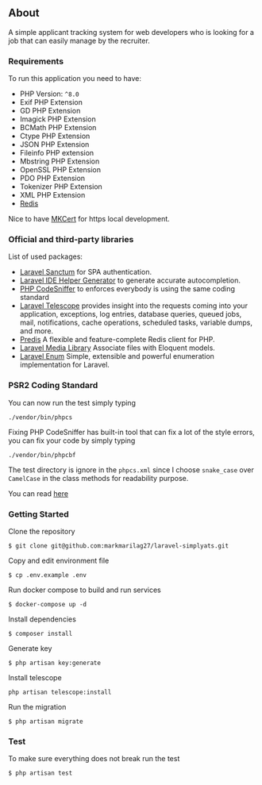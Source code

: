 ## About
A simple applicant tracking system for web developers who is looking for a job that can easily manage by the recruiter.

### Requirements
To run this application you need to have:
- PHP Version: `^8.0`
- Exif PHP Extension
- GD PHP Extension
- Imagick PHP Extension
- BCMath PHP Extension
- Ctype PHP Extension
- JSON PHP Extension
- Fileinfo PHP extension
- Mbstring PHP Extension
- OpenSSL PHP Extension
- PDO PHP Extension
- Tokenizer PHP Extension
- XML PHP Extension
- [Redis](https://pecl.php.net/package/redis)

Nice to have [MKCert](https://github.com/FiloSottile/mkcert) for https local development.


### Official and third-party libraries
List of used packages:

- [Laravel Sanctum](https://laravel.com/docs/8.x/sanctum) for SPA authentication.
- [Laravel IDE Helper Generator](https://github.com/barryvdh/laravel-ide-helper) to generate accurate autocompletion.
- [PHP CodeSniffer](https://github.com/squizlabs/PHP_CodeSniffer) to enforces everybody is using the same coding standard
- [Laravel Telescope](https://laravel.com/docs/8.x/telescope) provides insight into the requests coming into your application, exceptions, log entries, database queries, queued jobs, mail, notifications, cache operations, scheduled tasks, variable dumps, and more.
- [Predis](https://github.com/predis/predis) A flexible and feature-complete Redis client for PHP.
- [Laravel Media Library](https://github.com/spatie/laravel-medialibrary) Associate files with Eloquent models.
- [Laravel Enum](https://github.com/BenSampo/laravel-enum) Simple, extensible and powerful enumeration implementation for Laravel.


### PSR2 Coding Standard

You can now run the test simply typing
<pre><code>./vendor/bin/phpcs</code></pre>
Fixing PHP CodeSniffer has built-in tool that can fix a lot of the style errors, you can fix your code by simply typing
<pre><code>./vendor/bin/phpcbf</code></pre>

The test directory is ignore in the `phpcs.xml` since I choose `snake_case` over `CamelCase` in the class methods for readability purpose.

You can read [here](https://laravel.com/docs/master/contributions#coding-style)

### Getting Started
Clone the repository
```
$ git clone git@github.com:markmarilag27/laravel-simplyats.git
```
Copy and edit environment file
```
$ cp .env.example .env
```
Run docker compose to build and run services
```
$ docker-compose up -d
```
Install dependencies
```
$ composer install
```
Generate key
```
$ php artisan key:generate
```
Install telescope
```
php artisan telescope:install
```
Run the migration
```
$ php artisan migrate
```
### Test
To make sure everything does not break run the test
```
$ php artisan test
```
